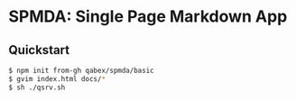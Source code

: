 # SPMDA: Single Page Markdown App

## Quickstart

```bash
$ npm init from-gh qabex/spmda/basic
$ gvim index.html docs/*
$ sh ./qsrv.sh
```

